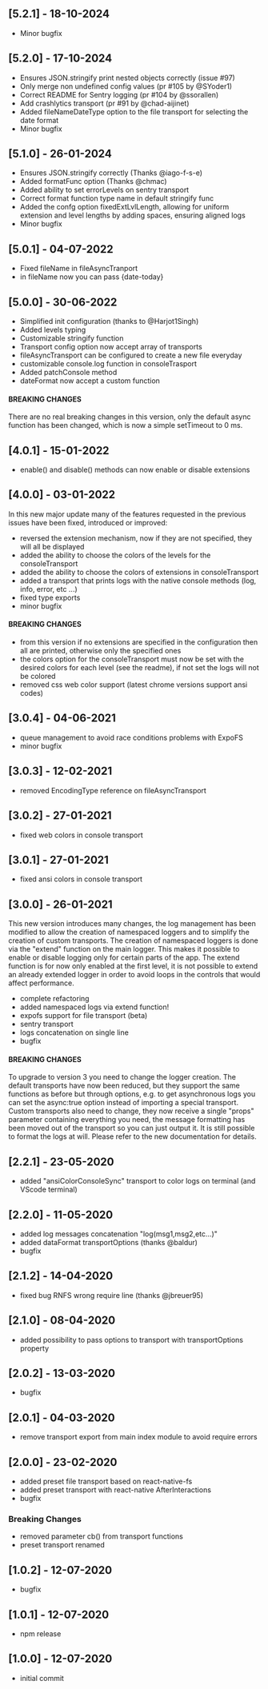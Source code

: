 ## [5.2.1] - 18-10-2024

- Minor bugfix

## [5.2.0] - 17-10-2024

- Ensures JSON.stringify print nested objects correctly (issue #97)
- Only merge non undefined config values (pr #105 by @SYoder1)
- Correct README for Sentry logging (pr #104 by @ssorallen)
- Add crashlytics transport (pr #91 by @chad-aijinet)
- Added fileNameDateType option to the file transport for selecting the date format
- Minor bugfix

## [5.1.0] - 26-01-2024

- Ensures JSON.stringify correctly (Thanks @iago-f-s-e)
- Added formatFunc option (Thanks @chmac)
- Added ability to set errorLevels on sentry transport
- Correct format function type name in default stringify func
- Added the confg option fixedExtLvlLength, allowing for uniform extension and level lengths by adding spaces, ensuring aligned logs
- Minor bugfix

## [5.0.1] - 04-07-2022

- Fixed fileName in fileAsyncTranport
- in fileName now you can pass {date-today}

## [5.0.0] - 30-06-2022

- Simplified init configuration (thanks to @Harjot1Singh)
- Added levels typing
- Customizable stringify function
- Transport config option now accept array of transports
- fileAsyncTransport can be configured to create a new file everyday
- customizable console.log function in consoleTrasport
- Added patchConsole method
- dateFormat now accept a custom function

#### BREAKING CHANGES

There are no real breaking changes in this version, only the default async function has been changed, which is now a simple setTimeout to 0 ms.

## [4.0.1] - 15-01-2022

- enable() and disable() methods can now enable or disable extensions

## [4.0.0] - 03-01-2022

In this new major update many of the features requested in the previous issues have been fixed, introduced or improved:

- reversed the extension mechanism, now if they are not specified, they will all be displayed
- added the ability to choose the colors of the levels for the consoleTransport
- added the ability to choose the colors of extensions in consoleTransport
- added a transport that prints logs with the native console methods (log, info, error, etc ...)
- fixed type exports
- minor bugfix

#### BREAKING CHANGES

- from this version if no extensions are specified in the configuration then all are printed, otherwise only the specified ones
- the colors option for the consoleTransport must now be set with the desired colors for each level (see the readme), if not set the logs will not be colored
- removed css web color support (latest chrome versions support ansi codes)

## [3.0.4] - 04-06-2021

- queue management to avoid race conditions problems with ExpoFS
- minor bugfix

## [3.0.3] - 12-02-2021

- removed EncodingType reference on fileAsyncTransport

## [3.0.2] - 27-01-2021

- fixed web colors in console transport

## [3.0.1] - 27-01-2021

- fixed ansi colors in console transport

## [3.0.0] - 26-01-2021

This new version introduces many changes, the log management has been modified to allow the creation of namespaced loggers and to simplify the creation of custom transports.
The creation of namespaced loggers is done via the "extend" function on the main logger. This makes it possible to enable or disable logging only for certain parts of the app. The extend function is for now only enabled at the first level, it is not possible to extend an already extended logger in order to avoid loops in the controls that would affect performance.

- complete refactoring
- added namespaced logs via extend function!
- expofs support for file transport (beta)
- sentry transport
- logs concatenation on single line
- bugfix

#### BREAKING CHANGES

To upgrade to version 3 you need to change the logger creation. The default transports have now been reduced, but they support the same functions as before but through options, e.g. to get asynchronous logs you can set the async:true option instead of importing a special transport.
Custom transports also need to change, they now receive a single "props" parameter containing everything you need, the message formatting has been moved out of the transport so you can just output it. It is still possible to format the logs at will. Please refer to the new documentation for details.

## [2.2.1] - 23-05-2020

- added "ansiColorConsoleSync" transport to color logs on terminal (and VScode terminal)

## [2.2.0] - 11-05-2020

- added log messages concatenation "log(msg1,msg2,etc...)"
- added dataFormat transportOptions (thanks @baldur)
- bugfix

## [2.1.2] - 14-04-2020

- fixed bug RNFS wrong require line (thanks @jbreuer95)

## [2.1.0] - 08-04-2020

- added possibility to pass options to transport with transportOptions property

## [2.0.2] - 13-03-2020

- bugfix

## [2.0.1] - 04-03-2020

- remove transport export from main index module to avoid require errors

## [2.0.0] - 23-02-2020

- added preset file transport based on react-native-fs
- added preset transport with react-native AfterInteractions
- bugfix

### Breaking Changes

- removed parameter cb() from transport functions
- preset transport renamed

## [1.0.2] - 12-07-2020

- bugfix

## [1.0.1] - 12-07-2020

- npm release

## [1.0.0] - 12-07-2020

- initial commit
